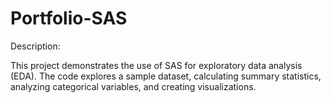 # Portfolio-SAS
Description:

This project demonstrates the use of SAS for exploratory data analysis (EDA). The code explores a sample dataset, calculating summary statistics, analyzing categorical variables, and creating visualizations.
